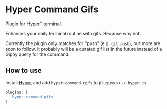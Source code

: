# Hyper Command Gifs

Plugin for Hyper™ terminal.

Enhances your daily terminal routine with gifs. Because why not.

Currently the plugin only matches for "push" (e.g. `git push`), but more are soon to follow. It probably will be a curated gif list in the future instead of a Giphy query for the command.

## How to use

Install [Hyper](https://hyper.is) and add `hyper-command-gifs`
to `plugins` in `~/.hyper.js`.

```javascript
plugins: [
  'hyper-command-gifs'
]
```
